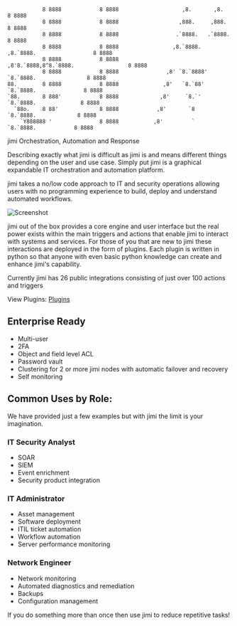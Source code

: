 
```
           8 8888            8 8888                    ,8.       ,8.                     8 8888
           8 8888            8 8888                   ,888.     ,888.                    8 8888
           8 8888            8 8888                  .`8888.   .`8888.                   8 8888
           8 8888            8 8888                 ,8.`8888. ,8.`8888.                  8 8888
           8 8888            8 8888                ,8'8.`8888,8^8.`8888.                 8 8888
           8 8888            8 8888               ,8' `8.`8888' `8.`8888.                8 8888
88.        8 8888            8 8888              ,8'   `8.`88'   `8.`8888.               8 8888
`88.       8 888'            8 8888             ,8'     `8.`'     `8.`8888.              8 8888
  `88o.    8 88'             8 8888            ,8'       `8        `8.`8888.             8 8888
    `Y888888 '               8 8888           ,8'         `         `8.`8888.            8 8888
```
jimi Orchestration, Automation and Response

Describing exactly what jimi is difficult as jimi is and means different things depending on the user and use case. Simply put jimi is a graphical expandable IT orchestration and automation platform.

jimi takes a no/low code approach to IT and security operations allowing users with no programming experience to build, deploy and understand automated workflows.

![Screenshot](https://github.com/z1pti3/jimi/raw/v1.5/examples/screenshots/flowEditor.png)

jimi out of the box provides a core engine and user interface but the real power exists within the main triggers and actions that enable jimi to interact with systems and services. For those of you that are new to jimi these interactions are deployed in the form of plugins. Each plugin is written in python so that anyone with even basic python knowledge can create and enhance jimi's capability.

Currently jimi has 26 public integrations consisting of just over 100 actions and triggers

View Plugins: [Plugins](https://github.com/topics/jimiplugin)

## Enterprise Ready
* Multi-user
* 2FA
* Object and field level ACL
* Password vault
* Clustering for 2 or more jimi nodes with automatic failover and recovery
* Self monitoring

## Common Uses by Role: 
We have provided just a few examples but with jimi the limit is your imagination.

### IT Security Analyst
* SOAR
* SIEM
* Event enrichment
* Security product integration

### IT Administrator
* Asset management
* Software deployment
* ITIL ticket automation
* Workflow automation
* Server performance monitoring

### Network Engineer
* Network monitoring
* Automated diagnostics and remediation
* Backups
* Configuration management

If you do something more than once then use jimi to reduce repetitive tasks!

